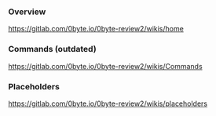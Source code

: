 ### Overview
https://gitlab.com/0byte.io/0byte-review2/wikis/home

### Commands (outdated)
https://gitlab.com/0byte.io/0byte-review2/wikis/Commands

### Placeholders
https://gitlab.com/0byte.io/0byte-review2/wikis/placeholders